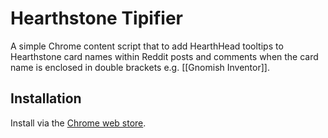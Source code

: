 # Hearthstone Tipifier
A simple Chrome content script that to add HearthHead tooltips to Hearthstone card names within Reddit posts and comments when the card name is enclosed in double brackets e.g. [[Gnomish Inventor]].

## Installation

Install via the [Chrome web store](https://chrome.google.com/webstore/detail/hearthstone-tipifier/jjlnhhnhgfpdnbjmhhihhonpmdackjoe).